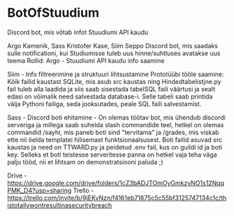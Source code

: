 # BotOfStuudium
Discord bot, mis võtab infot Stuudiumi API kaudu

Argo Kamenik, Sass Kristofer Kase, Siim Seppo
Discord bot, mis saadaks sulle notificationi, kui Studiumisse tuleb uus hinne/suhtluses avatakse uus teema
Rollid: 
Argo - Stuudiumi API kaudu info saamine


Siim - Info filtreerimine ja struktuuri lihtsustamine
Prototüübi tööle saamine: Kõik failid kaustast SQLite, mis asub src kaustas ning Hindedtabelistjne.py fail tuleb alla laadida ja siis saab sisestada tabelSQL faili väärtusi ja sealt edasi on võimalik need salvestada database-i. Selle tabeli saab printida välja Pythoni failiga, seda jooksutades, peale SQL faili salvestamist.

Sass - Discord boti ehitamine - On olemas töötav bot, mis ühendub discordi serveriga ja millega saab suhelda slash commandide teel, hetkel on olemas commandid /sayhi, mis paneb boti sind "tervitama" ja /grades, mis viskab ette nii öelda templatei hilisemast funktsionaalsusest. Boti failid asuvad src kaustas ja need on TTWARD.py ja peidetud .env fail, kus on guildi id ja boti key. Selleks et boti teistesse serveritesse panna on hetkel vaja teha väga palju tööd, nii et lihtsam on demonstratsiooni paluda ;)




Drive - https://drive.google.com/drive/folders/1cZ3bADJTOmOyGmkzyNO1s12NqqPMK_D4?usp=sharing
Trello - https://trello.com/invite/b/9jEKvNzn/f4161eb71675c5c55bf3125747134c1c/thistotallywontresultinasecuritybreach
